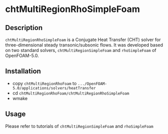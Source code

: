 # chtMultiRegionRhoSimpleFoam

## Description

`chtMultiRegionRhoSimpleFoam` is a Conjugate Heat Transfer (CHT) solver for three-dimensional steady transonic/subsonic flows. It was developed based on two standard solvers, `chtMultiRegionSimpleFoam` and `rhoSimpleFoam` of OpenFOAM-5.0.

## Installation

* copy `chtMultiRegionRhoFoam` to `.../OpenFOAM-5.0/applications/solvers/heatTransfer`
* cd `chtMultiRegionRhoFoam/chtMultiRegionRhoSimpleFoam`
* wmake

## Usage

Please refer to tutorials of `chtMultiRegionSimpleFoam` and `rhoSimpleFoam`

